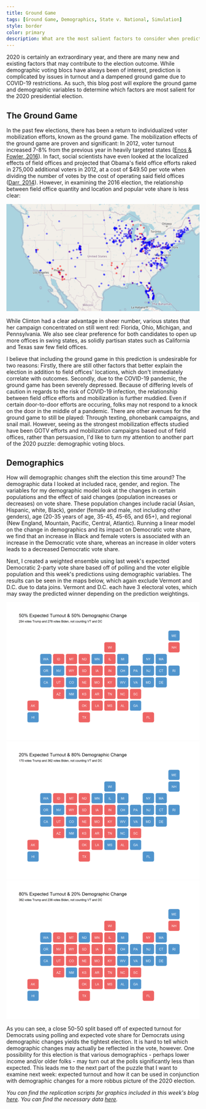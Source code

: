 ```yaml
---
title: Ground Game
tags: [Ground Game, Demographics, State v. National, Simulation]
style: border
color: primary
description: What are the most salient factors to consider when predicting the 2020 election?
---
```


2020 is certainly an extraordinary year, and there are many new and existing factors that may contribute to the election outcome. While demographic voting blocs have always been of interest, prediction is complicated by issues in turnout and a dampened ground game due to COVID-19 restrictions. As such, this blog post will explore the ground game and demographic variables to determine which factors are most salient for the 2020 presidential election.

## The Ground Game

In the past few elections, there has been a return to individualized voter mobilization efforts, known as the ground game. The mobilization effects of the ground game are proven and significant: In 2012, voter turnout increased 7-8% from the previous year in heavily targeted states ([Enos & Fowler, 2016](https://www.cambridge.org/core/journals/political-science-research-and-methods/article/aggregate-effects-of-largescale-campaigns-on-voter-turnout/20C500B0DE62227873FD24CB3555F779/share/3d73ff531df62646698518c2717d3e1d33bcd0ef)). In fact, social scientists have even looked at the localized effects of field offices and projected that Obama's field office efforts raked in 275,000 additional voters in 2012, at a cost of $49.50 per vote when dividing the number of votes by the cost of operating said field offices ([Darr, 2014](https://journals-sagepub-com.ezp-prod1.hul.harvard.edu/doi/full/10.1177/1532673X13500520)). However, in examining the 2016 election, the relationship between field office quantity and location and popular vote share is less clear:

![2016 Presidential Campaign Field Offices](../figures/ground_game.PNG)

While Clinton had a clear advantage in sheer number, various states that her campaign concentrated on still went red: Florida, Ohio, Michigan, and Pennsylvania. We also see clear preference for both candidates to open up more offices in swing states, as solidly partisan states such as California and Texas saw few field offices.

I believe that including the ground game in this prediction is undesirable for two reasons: Firstly, there are still other factors that better explain the election in addition to field offices' locations, which don't immediately correlate with outcomes. Secondly, due to the COVID-19 pandemic, the ground game has been severely depressed. Because of differing levels of caution in regards to the risk of COVID-19 infection, the relationship between field office efforts and mobilization is further muddied. Even if certain door-to-door efforts are occuring, folks may not respond to a knock on the door in the middle of a pandemic. There are other avenues for the ground game to still be played: Through texting, phonebank campaigns, and snail mail. However, seeing as the strongest mobilization effects studied have been GOTV efforts and mobilization campaigns based out of field offices, rather than persuasion, I'd like to turn my attention to another part of the 2020 puzzle: demographic voting blocs.


## Demographics

How will demographic changes shift the election this time around? The demographic data I looked at included race, gender, and region. The variables for my demographic model look at the changes in certain populations and the effect of said changes (population increases or decreases) on vote share. These population changes include racial (Asian, Hispanic, white, Black), gender (female and male, not including other genders), age (20-35 years of age, 35-45, 45-65, and 65+), and regional (New England, Mountain, Pacific, Central, Atlantic). Running a linear model on the change in demographics and its impact on Democratic vote share, we find that an increase in Black and female voters is associated with an increase in the Democratic vote share, whereas an increase in older voters leads to a decreased Democratic vote share.

Next, I created a weighted ensemble using last week's expected Democratic 2-party vote share based off of polling and the voter eligible population and this week's predictions using demographic variables. The results can be seen in the maps below, which again exclude Vermont and D.C. due to data joins. Vermont and D.C. each have 3 electoral votes, which may sway the predicted winner depending on the prediction weightings.

![](../figures/demo1.png)
![](../figures/demo2.png)
![](../figures/demo3.png)

As you can see, a close 50-50 split based off of expected turnout for Democrats using polling and expected vote share for Democrats using demographic changes yields the tightest election. It is hard to tell which demographic changes may actually be reflected in the vote, however. One possibility for this election is that various demographics - perhaps lower income and/or older folks - may turn out at the polls significantly less than expected. This leads me to the next part of the puzzle that I want to examine next week: expected turnout and how it can be used in conjunction with demographic changes for a more robbus picture of the 2020 election.

*You can find the replication scripts for graphics included in this week's blog [here](https://github.com/caievelyn/election-analytics/blob/master/scripts/2020_10_18_script.R). You can find the necessary data [here](https://github.com/caievelyn/election-analytics/tree/master/data).*
